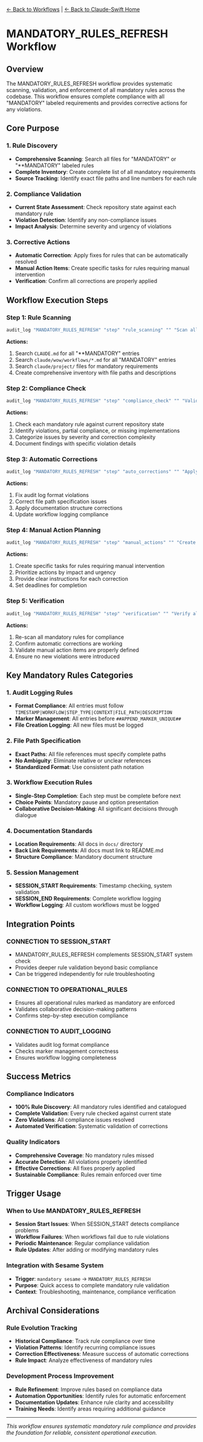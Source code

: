 [← Back to Workflows](../workflows/) | [← Back to Claude-Swift Home](../../../README.md)

# MANDATORY_RULES_REFRESH Workflow

## Overview

The MANDATORY_RULES_REFRESH workflow provides systematic scanning, validation, and enforcement of all mandatory rules across the codebase. This workflow ensures complete compliance with all "MANDATORY" labeled requirements and provides corrective actions for any violations.

## Core Purpose

### 1. Rule Discovery
- **Comprehensive Scanning**: Search all files for "MANDATORY" or "**MANDATORY" labeled rules
- **Complete Inventory**: Create complete list of all mandatory requirements
- **Source Tracking**: Identify exact file paths and line numbers for each rule

### 2. Compliance Validation
- **Current State Assessment**: Check repository state against each mandatory rule
- **Violation Detection**: Identify any non-compliance issues
- **Impact Analysis**: Determine severity and urgency of violations

### 3. Corrective Actions
- **Automatic Correction**: Apply fixes for rules that can be automatically resolved
- **Manual Action Items**: Create specific tasks for rules requiring manual intervention
- **Verification**: Confirm all corrections are properly applied

## Workflow Execution Steps

### Step 1: Rule Scanning
```bash
audit_log "MANDATORY_RULES_REFRESH" "step" "rule_scanning" "" "Scan all files for mandatory rules"
```

**Actions:**
1. Search `CLAUDE.md` for all "**MANDATORY" entries
2. Search `claude/wow/workflows/*.md` for all "MANDATORY" entries
3. Search `claude/project/` files for mandatory requirements
4. Create comprehensive inventory with file paths and descriptions

### Step 2: Compliance Check
```bash
audit_log "MANDATORY_RULES_REFRESH" "step" "compliance_check" "" "Validate current state against all mandatory rules"
```

**Actions:**
1. Check each mandatory rule against current repository state
2. Identify violations, partial compliance, or missing implementations
3. Categorize issues by severity and correction complexity
4. Document findings with specific violation details

### Step 3: Automatic Corrections
```bash
audit_log "MANDATORY_RULES_REFRESH" "step" "auto_corrections" "" "Apply automatic fixes for correctable violations"
```

**Actions:**
1. Fix audit log format violations
2. Correct file path specification issues
3. Apply documentation structure corrections
4. Update workflow logging compliance

### Step 4: Manual Action Planning
```bash
audit_log "MANDATORY_RULES_REFRESH" "step" "manual_actions" "" "Create action items for manual corrections"
```

**Actions:**
1. Create specific tasks for rules requiring manual intervention
2. Prioritize actions by impact and urgency
3. Provide clear instructions for each correction
4. Set deadlines for completion

### Step 5: Verification
```bash
audit_log "MANDATORY_RULES_REFRESH" "step" "verification" "" "Verify all corrections are properly applied"
```

**Actions:**
1. Re-scan all mandatory rules for compliance
2. Confirm automatic corrections are working
3. Validate manual action items are properly defined
4. Ensure no new violations were introduced

## Key Mandatory Rules Categories

### 1. Audit Logging Rules
- **Format Compliance**: All entries must follow `TIMESTAMP|WORKFLOW|STEP_TYPE|CONTEXT|FILE_PATH|DESCRIPTION`
- **Marker Management**: All entries before `##APPEND_MARKER_UNIQUE##`
- **File Creation Logging**: All new files must be logged

### 2. File Path Specification
- **Exact Paths**: All file references must specify complete paths
- **No Ambiguity**: Eliminate relative or unclear references
- **Standardized Format**: Use consistent path notation

### 3. Workflow Execution Rules
- **Single-Step Completion**: Each step must be complete before next
- **Choice Points**: Mandatory pause and option presentation
- **Collaborative Decision-Making**: All significant decisions through dialogue

### 4. Documentation Standards
- **Location Requirements**: All docs in `docs/` directory
- **Back Link Requirements**: All docs must link to README.md
- **Structure Compliance**: Mandatory document structure

### 5. Session Management
- **SESSION_START Requirements**: Timestamp checking, system validation
- **SESSION_END Requirements**: Complete workflow logging
- **Workflow Logging**: All custom workflows must be logged

## Integration Points

### CONNECTION TO SESSION_START
- MANDATORY_RULES_REFRESH complements SESSION_START system check
- Provides deeper rule validation beyond basic compliance
- Can be triggered independently for rule troubleshooting

### CONNECTION TO OPERATIONAL_RULES
- Ensures all operational rules marked as mandatory are enforced
- Validates collaborative decision-making patterns
- Confirms step-by-step execution compliance

### CONNECTION TO AUDIT_LOGGING
- Validates audit log format compliance
- Checks marker management correctness
- Ensures workflow logging completeness

## Success Metrics

### Compliance Indicators
- **100% Rule Discovery**: All mandatory rules identified and catalogued
- **Complete Validation**: Every rule checked against current state
- **Zero Violations**: All compliance issues resolved
- **Automated Verification**: Systematic validation of corrections

### Quality Indicators
- **Comprehensive Coverage**: No mandatory rules missed
- **Accurate Detection**: All violations properly identified
- **Effective Corrections**: All fixes properly applied
- **Sustainable Compliance**: Rules remain enforced over time

## Trigger Usage

### When to Use MANDATORY_RULES_REFRESH
- **Session Start Issues**: When SESSION_START detects compliance problems
- **Workflow Failures**: When workflows fail due to rule violations
- **Periodic Maintenance**: Regular compliance validation
- **Rule Updates**: After adding or modifying mandatory rules

### Integration with Sesame System
- **Trigger**: `mandatory sesame` → `MANDATORY_RULES_REFRESH`
- **Purpose**: Quick access to complete mandatory rule validation
- **Context**: Troubleshooting, maintenance, compliance verification

## Archival Considerations

### Rule Evolution Tracking
- **Historical Compliance**: Track rule compliance over time
- **Violation Patterns**: Identify recurring compliance issues
- **Correction Effectiveness**: Measure success of automatic corrections
- **Rule Impact**: Analyze effectiveness of mandatory rules

### Development Process Improvement
- **Rule Refinement**: Improve rules based on compliance data
- **Automation Opportunities**: Identify rules for automatic enforcement
- **Documentation Updates**: Enhance rule clarity and accessibility
- **Training Needs**: Identify areas requiring additional guidance

---

*This workflow ensures systematic mandatory rule compliance and provides the foundation for reliable, consistent operational execution.*